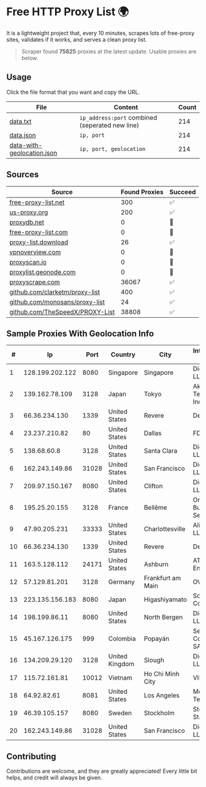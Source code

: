 
# Free HTTP Proxy List 🌍

It is a lightweight project that, every 10 minutes, scrapes lots of free-proxy sites, validates if it works, and serves a clean proxy list.


> Scraper found **75825** proxies at the latest update. Usable proxies are below.

## Usage

Click the file format that you want and copy the URL.


|File|Content|Count|
|----|-------|-----|
|[data.txt](https://raw.githubusercontent.com/themiralay/Proxy-List-World/master/data.txt)|`ip_address:port` combined (seperated new line)|214|
|[data.json](https://raw.githubusercontent.com/themiralay/Proxy-List-World/master/data.json)|`ip, port`|214|
|[data-with-geolocation.json](https://raw.githubusercontent.com/themiralay/Proxy-List-World/master/data-with-geolocation.json)|`ip, port, geolocation`|214|

## Sources

|Source|Found Proxies|Succeed|
|------|-------------|-------|
|[free-proxy-list.net](https://free-proxy-list.net)|300|✅|
|[us-proxy.org](https://www.us-proxy.org)|200|✅|
|[proxydb.net](http://proxydb.net)|0|🚫|
|[free-proxy-list.com](https://free-proxy-list.com/?page=&port=&type%5B%5D=http&type%5B%5D=https&up_time=0&search=Search)|0|🚫|
|[proxy-list.download](https://www.proxy-list.download/HTTP)|26|✅|
|[vpnoverview.com](https://vpnoverview.com/privacy/anonymous-browsing/free-proxy-servers)|0|🚫|
|[proxyscan.io](https://www.proxyscan.io)|0|🚫|
|[proxylist.geonode.com](https://proxylist.geonode.com/api/proxy-list?limit=300&page=1&sort_by=lastChecked&sort_type=desc&protocols=http,https)|0|🚫|
|[proxyscrape.com](https://api.proxyscrape.com/v2/?request=displayproxies&protocol=http&timeout=10000&country=all&ssl=all&anonymity=all)|36067|✅|
|[github.com/clarketm/proxy-list](https://raw.githubusercontent.com/clarketm/proxy-list/master/proxy-list-raw.txt)|400|✅|
|[github.com/monosans/proxy-list](https://raw.githubusercontent.com/monosans/proxy-list/main/proxies/http.txt)|24|✅|
|[github.com/TheSpeedX/PROXY-List](https://raw.githubusercontent.com/TheSpeedX/PROXY-List/master/http.txt)|38808|✅|


## Sample Proxies With Geolocation Info

|#|Ip|Port|Country|City|Internet Service Provider|
|-|--|----|-------|----|-------------------------|
|1|128.199.202.122|8080|Singapore|Singapore|DigitalOcean, LLC|
|2|139.162.78.109|3128|Japan|Tokyo|Akamai Technologies, Inc.|
|3|66.36.234.130|1339|United States|Revere|DediOutlet, LLC|
|4|23.237.210.82|80|United States|Dallas|FDCservers.net|
|5|138.68.60.8|3128|United States|Santa Clara|DigitalOcean, LLC|
|6|162.243.149.86|31028|United States|San Francisco|DigitalOcean, LLC|
|7|209.97.150.167|8080|United States|Clifton|DigitalOcean, LLC|
|8|195.25.20.155|3128|France|Bellême|Orange Business Services|
|9|47.90.205.231|33333|United States|Charlottesville|Alibaba.com LLC|
|10|66.36.234.130|1339|United States|Revere|DediOutlet, LLC|
|11|163.5.128.112|24171|United States|Ashburn|AT&T Enterprises, LLC|
|12|57.129.81.201|3128|Germany|Frankfurt am Main|OVH SAS|
|13|223.135.156.183|8080|Japan|Higashiyamato|So-net Corporation|
|14|198.199.86.11|8080|United States|North Bergen|DigitalOcean, LLC|
|15|45.167.126.175|999|Colombia|Popayán|Sepcom Comunicaciones SAS|
|16|134.209.29.120|3128|United Kingdom|Slough|DigitalOcean, LLC|
|17|115.72.161.81|10012|Vietnam|Ho Chi Minh City|VIETELmetro|
|18|64.92.82.61|8081|United States|Los Angeles|Momentum Telecom, Inc.|
|19|46.39.105.157|8080|Sweden|Stockholm|Stockholms Stadsnat AB|
|20|162.243.149.86|31028|United States|San Francisco|DigitalOcean, LLC|



## Contributing

Contributions are welcome, and they are greatly appreciated! Every
little bit helps, and credit will always be given.

